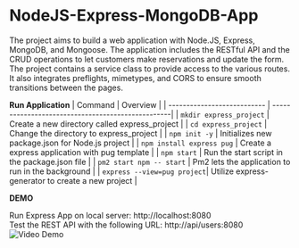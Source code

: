 # NodeJS-Express-MongoDB-App
The project aims to build a web application with Node.JS, Express, MongoDB, and Mongoose. The application includes the RESTful API and the CRUD operations to let customers make reservations and update the form. The project contains a service class to provide access to the various routes. It also integrates preflights, mimetypes, and CORS to ensure smooth transitions between the pages. 

**Run Application** 
| Command                     | Overview                                          |
| --------------------------- | --------------------------------------------------|
| `mkdir express_project`     | Create a new directory called express_project     |
| `cd express_project`        | Change the directory to express_project           |
| `npm init -y`               | Initializes new package.json for Node.js project  |
| `npm install express pug`   | Create a express application with pug template    |
| `npm start`                 | Run the start script in the package.json file     |
| `pm2 start npm -- start`    | Pm2 lets the application to run in the background |
| `express --view=pug project`| Utilize express-generator to create a new project |

**DEMO**

Run Express App on local server: http://localhost:8080 <br>
Test the REST API with the following URL: http://api/users:8080 <br>
![Video Demo](public/assets/video.gif)

